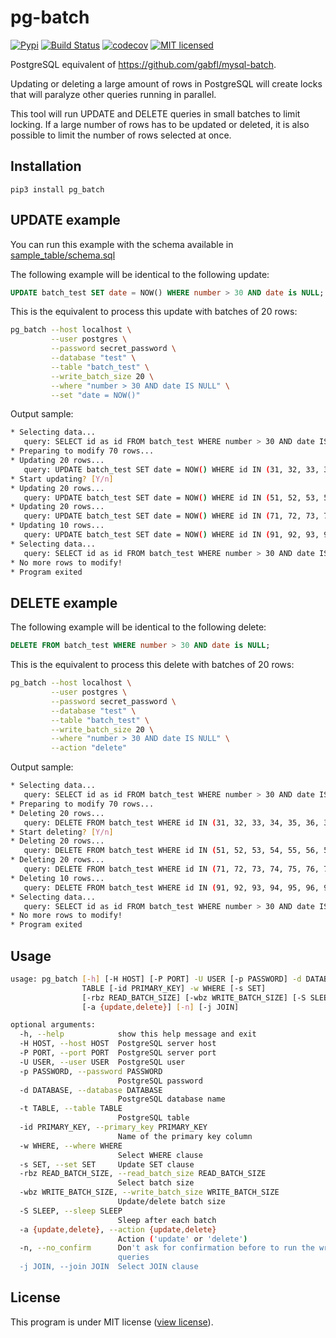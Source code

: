 # pg-batch

[![Pypi](https://img.shields.io/pypi/v/pg-batch.svg)](https://pypi.org/project/pg-batch)
[![Build Status](https://github.com/gabfl/pg-batch/actions/workflows/ci.yml/badge.svg?branch=main)](https://github.com/gabfl/pg-batch/actions)
[![codecov](https://codecov.io/gh/gabfl/pg-batch/branch/main/graph/badge.svg)](https://codecov.io/gh/gabfl/pg-batch)
[![MIT licensed](https://img.shields.io/badge/license-MIT-green.svg)](https://raw.githubusercontent.com/gabfl/pg-batch/main/LICENSE)

PostgreSQL equivalent of https://github.com/gabfl/mysql-batch.

Updating or deleting a large amount of rows in PostgreSQL will create locks that will paralyze other queries running in parallel.

This tool will run UPDATE and DELETE queries in small batches to limit locking. If a large number of rows has to be updated or deleted, it is also possible to limit the number of rows selected at once.

## Installation

```
pip3 install pg_batch
```

## UPDATE example

You can run this example with the schema available in [sample_table/schema.sql](sample_table/schema.sql)

The following example will be identical to the following update:

```sql
UPDATE batch_test SET date = NOW() WHERE number > 30 AND date is NULL;
```

This is the equivalent to process this update with batches of 20 rows:

```bash
pg_batch --host localhost \
         --user postgres \
         --password secret_password \
         --database "test" \
         --table "batch_test" \
         --write_batch_size 20 \
         --where "number > 30 AND date IS NULL" \
         --set "date = NOW()"
```

Output sample:

```bash
* Selecting data...
   query: SELECT id as id FROM batch_test WHERE number > 30 AND date IS NULL AND id > 0 ORDER BY id LIMIT 10000
* Preparing to modify 70 rows...
* Updating 20 rows...
   query: UPDATE batch_test SET date = NOW() WHERE id IN (31, 32, 33, 34, 35, 36, 37, 38, 39, 40, 41, 42, 43, 44, 45, 46, 47, 48, 49, 50)
* Start updating? [Y/n]
* Updating 20 rows...
   query: UPDATE batch_test SET date = NOW() WHERE id IN (51, 52, 53, 54, 55, 56, 57, 58, 59, 60, 61, 62, 63, 64, 65, 66, 67, 68, 69, 70)
* Updating 20 rows...
   query: UPDATE batch_test SET date = NOW() WHERE id IN (71, 72, 73, 74, 75, 76, 77, 78, 79, 80, 81, 82, 83, 84, 85, 86, 87, 88, 89, 90)
* Updating 10 rows...
   query: UPDATE batch_test SET date = NOW() WHERE id IN (91, 92, 93, 94, 95, 96, 97, 98, 99, 100)
* Selecting data...
   query: SELECT id as id FROM batch_test WHERE number > 30 AND date IS NULL AND id > 100 ORDER BY id LIMIT 10000
* No more rows to modify!
* Program exited
```

## DELETE example

The following example will be identical to the following delete:

```sql
DELETE FROM batch_test WHERE number > 30 AND date is NULL;
```

This is the equivalent to process this delete with batches of 20 rows:

```bash
pg_batch --host localhost \
         --user postgres \
         --password secret_password \
         --database "test" \
         --table "batch_test" \
         --write_batch_size 20 \
         --where "number > 30 AND date IS NULL" \
         --action "delete"
```

Output sample:

```bash
* Selecting data...
   query: SELECT id as id FROM batch_test WHERE number > 30 AND date IS NULL AND id > 0 ORDER BY id LIMIT 10000
* Preparing to modify 70 rows...
* Deleting 20 rows...
   query: DELETE FROM batch_test WHERE id IN (31, 32, 33, 34, 35, 36, 37, 38, 39, 40, 41, 42, 43, 44, 45, 46, 47, 48, 49, 50)
* Start deleting? [Y/n]
* Deleting 20 rows...
   query: DELETE FROM batch_test WHERE id IN (51, 52, 53, 54, 55, 56, 57, 58, 59, 60, 61, 62, 63, 64, 65, 66, 67, 68, 69, 70)
* Deleting 20 rows...
   query: DELETE FROM batch_test WHERE id IN (71, 72, 73, 74, 75, 76, 77, 78, 79, 80, 81, 82, 83, 84, 85, 86, 87, 88, 89, 90)
* Deleting 10 rows...
   query: DELETE FROM batch_test WHERE id IN (91, 92, 93, 94, 95, 96, 97, 98, 99, 100)
* Selecting data...
   query: SELECT id as id FROM batch_test WHERE number > 30 AND date IS NULL AND id > 100 ORDER BY id LIMIT 10000
* No more rows to modify!
* Program exited
```

## Usage

```bash
usage: pg_batch [-h] [-H HOST] [-P PORT] -U USER [-p PASSWORD] -d DATABASE -t
                TABLE [-id PRIMARY_KEY] -w WHERE [-s SET]
                [-rbz READ_BATCH_SIZE] [-wbz WRITE_BATCH_SIZE] [-S SLEEP]
                [-a {update,delete}] [-n] [-j JOIN]

optional arguments:
  -h, --help            show this help message and exit
  -H HOST, --host HOST  PostgreSQL server host
  -P PORT, --port PORT  PostgreSQL server port
  -U USER, --user USER  PostgreSQL user
  -p PASSWORD, --password PASSWORD
                        PostgreSQL password
  -d DATABASE, --database DATABASE
                        PostgreSQL database name
  -t TABLE, --table TABLE
                        PostgreSQL table
  -id PRIMARY_KEY, --primary_key PRIMARY_KEY
                        Name of the primary key column
  -w WHERE, --where WHERE
                        Select WHERE clause
  -s SET, --set SET     Update SET clause
  -rbz READ_BATCH_SIZE, --read_batch_size READ_BATCH_SIZE
                        Select batch size
  -wbz WRITE_BATCH_SIZE, --write_batch_size WRITE_BATCH_SIZE
                        Update/delete batch size
  -S SLEEP, --sleep SLEEP
                        Sleep after each batch
  -a {update,delete}, --action {update,delete}
                        Action ('update' or 'delete')
  -n, --no_confirm      Don't ask for confirmation before to run the write
                        queries
  -j JOIN, --join JOIN  Select JOIN clause                        
```

## License

This program is under MIT license ([view license](LICENSE)).
